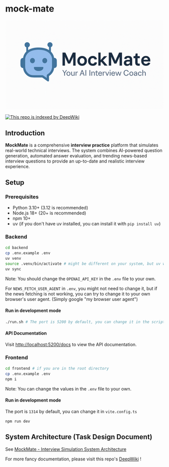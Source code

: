 # mock-mate

![mock-mate icon](./mock-mate-icon.png)

[![This repo is indexed by DeepWiki](https://deepwiki.com/badge.svg)](https://deepwiki.com/CUinspace233/mock-mate)

## Introduction

**MockMate** is a comprehensive **interview practice** platform that simulates real-world technical interviews. The system combines AI-powered question generation, automated answer evaluation, and trending news-based interview questions to provide an up-to-date and realistic interview experience.

## Setup

### Prerequisites

- Python 3.10+ (3.12 is recommended)
- Node.js 18+ (20+ is recommended)
- npm 10+
- uv (if you don't have uv installed, you can install it with `pip install uv`)

### Backend

```bash
cd backend
cp .env.example .env
uv venv
source .venv/bin/activate # might be different on your system, but uv will tell you the correct command
uv sync
```

Note: You should change the `OPENAI_API_KEY` in the `.env` file to your own.

For `NEWS_FETCH_USER_AGENT` in `.env`, you might not need to change it, but if the news fetching is not working, you can try to change it to your own browser's user agent. (Simply google "my browser user agent")

#### Run in development mode

```bash
./run.sh # The port is 5200 by default, you can change it in the script
```

#### API Documentation

Visit [http://localhost:5200/docs](http://localhost:5200/docs) to view the API documentation.

### Frontend

```bash
cd frontend # if you are in the root directory
cp .env.example .env
npm i
```

Note: You can change the values in the `.env` file to your own.

#### Run in development mode

The port is `1314` by default, you can change it in `vite.config.ts`

```bash
npm run dev
```

## System Architecture (Task Design Document)

See [MockMate - Interview Simulation System Architecture](https://github.com/CUinspace233/mock-mate/wiki/Mock-Mate-%E2%80%90-Interview-Simulation-System-Architecture)

For more fancy documentation, please visit this repo's [DeepWiki](https://deepwiki.com/CUinspace233/mock-mate) !
